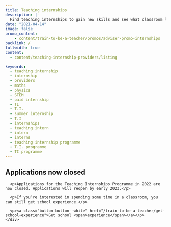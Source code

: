 ```yaml
---
title: Teaching internships
description: |-
  Find teaching internships to gain new skills and see what classroom life is like for £300 per week. Explore languages, computing, maths and physics internships.
date: "2021-04-14"
image: false
promo_content:
    - content/train-to-be-a-teacher/promos/adviser-promo-internships
backlink: /
fullwidth: true
content:
  - content/teaching-internship-providers/listing

keywords:
  - teaching internship
  - internship
  - providers
  - maths
  - physics
  - STEM
  - paid internship
  - TI
  - T.I.
  - summer internship
  - T.I
  - internships
  - teaching intern
  - intern
  - interns
  - teaching internship programme
  - T.I. programme
  - TI programme
---
```


<section>
  <div class="content-alert content-alert--fullwidth">
    <div>
      <span class="icon icon-warning" aria-hidden="true"></span>
    </div>
    <div>
      <h2 class="heading-m">Applications now closed</h2>
      
      <p>Applications for the Teaching Internships Programme in 2022 are now closed. Applications will reopen by early 2023.</p>

      <p>If you’re interested in spending some time in a classroom, you can still get school experience.</p>

      <p><a class="button button--white" href="/train-to-be-a-teacher/get-school-experience">Get school <span>experience</span></a></p>
    </div>
  </div>
</section>
